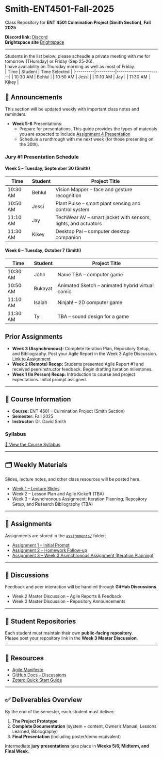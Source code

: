 # Smith-ENT4501-Fall-2025  
Class Repository for **ENT 4501 Culmination Project (Smith Section), Fall 2025**  

**Discord link:** [Discord](https://github.com/entertainmenttechnology/Smith-ENT4501-Fall-2025)  
**Brightspace site** [Brightspace](https://brightspace.cuny.edu/d2l/home/949310)  

---

Students in the list below: please scheudle a private meeting with me for tomorrow (THursday) or Friday (Sep 25-26).  
I have availability on Thursday morning as well as most of Friday.  
| Time     | Student  |  Time Selected        |
|----------|----------|-----------------------|
| 10:30 AM | Behlul   |
| 10:50 AM | Jessi    |
| 11:10 AM | Jay      |
| 11:30 AM | Kikey    |


## 📢 Announcements  
This section will be updated weekly with important class notes and reminders.  
- **Week 5-6** Presentations:
  - Prepare for presentations. This guide provides the types of materials you are expected to include [Assignment 4 Presentation](./assignments/04-jury_1_assignment_prep_ENT4501.md)
  - Schedule a runthrough with me next week (for those presenting on the 30th).

### Jury #1 Presentation Schedule  

#### Week 5 – Tuesday, September 30 (Smith)  

| Time     | Student  | Project Title                              |
|----------|----------|--------------------------------------------|
| 10:30 AM | Behlul   | Vision Mapper – face and gesture recognition |
| 10:50 AM | Jessi    | Plant Pulse – smart plant sensing and control system |
| 11:10 AM | Jay      | TechWear AV – smart jacket with sensors, lights, and actuators |
| 11:30 AM | Kikey    | Desktop Pal – computer desktop companion   |

#### Week 6 – Tuesday, October 7 (Smith)  

| Time     | Student   | Project Title                          |
|----------|-----------|----------------------------------------|
| 10:30 AM | John      | Name TBA – computer game               |
| 10:50 AM | Rukayat   | Animated Sketch – animated hybrid virtual comic |
| 11:10 AM | Isaiah    | Ninjah! – 2D computer game             |
| 11:30 AM | Ty        | TBA – sound design for a game          |

## Prior Assignments

- **Week 3 (Asynchronous):** Complete Iteration Plan, Repository Setup, and Bibliography. Post your Agile Report in the Week 3 Agile Discussion.  [Link to Assignment](./assignments/03-Assignment.md)  
- **Week 2 (Remote) Recap:** Students presented Agile Report #1 and received peer/instructor feedback. Begin drafting iteration milestones.  
- **Week 1 (In Person) Recap:** Introduction to course and project expectations. Initial prompt assigned.  

---

## 📄 Course Information  
- **Course:** ENT 4501 – Culmination Project (Smith Section)  
- **Semester:** Fall 2025  
- **Instructor:** Dr. David Smith  

### Syllabus  
[📘 View the Course Syllabus](https://citytech-cuny.simplesyllabus.com/doc/o8qli4p4h/Fall-2025-%281259%29-ENT-4501-H20-Culmination-Project?mode=view)  

---

## 🗂️ Weekly Materials  
Slides, lecture notes, and other class resources will be posted here.  

- [Week 1 – Lecture Slides](https://www.dropbox.com/scl/fi/79dmttnxo16306w6d37d0/ENT_4501_Week1_Lecture.pptx?rlkey=zp6kxft226fj0f97pl167euo4&dl=0)  
- Week 2 – Lesson Plan and Agile Kickoff (TBA)  
- Week 3 – Asynchronous Assignment: Iteration Planning, Repository Setup, and Research Bibliography (TBA)  

---

## 📝 Assignments  
Assignments are stored in the [`assignments/`](assignments) folder:  

- [Assignment 1 – Initial Prompt](assignments/01-Initial_Prompt.md)  
- [Assignment 2 – Homework Follow-up](assignments/01-Homework_assignment.md)  
- [Assignment 3 – Week 3 Asynchronous Assignment (Iteration Planning)](assignments/Week3_Assignment.md)  

---

## 💬 Discussions  
Feedback and peer interaction will be handled through **GitHub Discussions**.  
- Week 2 Master Discussion – Agile Reports & Feedback  
- Week 3 Master Discussion – Repository Announcements  

---

## 📌 Student Repositories  
Each student must maintain their own **public-facing repository**.  
Please post your repository link in the **Week 3 Master Discussion**.  

---

## 🔧 Resources  
- [Agile Manifesto](https://agilemanifesto.org/)  
- [GitHub Docs – Discussions](https://docs.github.com/en/discussions/collaborating-with-your-community-in-discussions/participating-in-a-discussion)  
- [Zotero Quick Start Guide](https://www.zotero.org/support/quick_start_guide)  

---

## ✅ Deliverables Overview  
By the end of the semester, each student must deliver:  
1. **The Project Prototype**  
2. **Complete Documentation** (system + content, Owner’s Manual, Lessons Learned, Bibliography)  
3. **Final Presentation** (including poster/demo equivalent)  

Intermediate **jury presentations** take place in **Weeks 5/6, Midterm, and Final Week**.  
